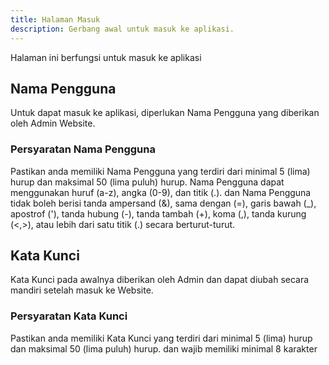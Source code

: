 ```yaml
---
title: Halaman Masuk
description: Gerbang awal untuk masuk ke aplikasi.
---
```


Halaman ini berfungsi untuk masuk ke aplikasi

## Nama Pengguna
Untuk dapat masuk ke aplikasi, diperlukan Nama Pengguna yang diberikan oleh Admin Website.
### Persyaratan Nama Pengguna    
Pastikan anda memiliki Nama Pengguna yang terdiri dari minimal 5 (lima) hurup dan maksimal 50 (lima puluh) hurup. Nama Pengguna dapat menggunakan huruf (a-z), angka (0-9), dan titik (.). dan Nama Pengguna tidak boleh berisi tanda ampersand (&), sama dengan (=), garis bawah (_), apostrof ('), tanda hubung (-), tanda tambah (+), koma (,), tanda kurung (<,>), atau lebih dari satu titik (.) secara berturut-turut.


## Kata Kunci
Kata Kunci pada awalnya diberikan oleh Admin dan dapat diubah secara mandiri setelah masuk ke Website. 
### Persyaratan Kata Kunci
Pastikan anda memiliki Kata Kunci yang terdiri dari minimal 5 (lima) hurup dan maksimal 50 (lima puluh) hurup. dan wajib memiliki minimal
8 karakter



